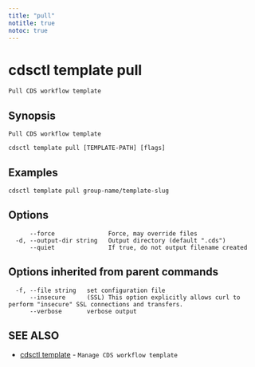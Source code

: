 ```yaml
---
title: "pull"
notitle: true
notoc: true
---
```

# cdsctl template pull

`Pull CDS workflow template`

## Synopsis

`Pull CDS workflow template`

```
cdsctl template pull [TEMPLATE-PATH] [flags]
```

## Examples

```
cdsctl template pull group-name/template-slug
```

## Options

```
      --force               Force, may override files
  -d, --output-dir string   Output directory (default ".cds")
      --quiet               If true, do not output filename created
```

## Options inherited from parent commands

```
  -f, --file string   set configuration file
      --insecure      (SSL) This option explicitly allows curl to perform "insecure" SSL connections and transfers.
      --verbose       verbose output
```

## SEE ALSO

* [cdsctl template](/docs/components/cdsctl/template/)	 - `Manage CDS workflow template`

